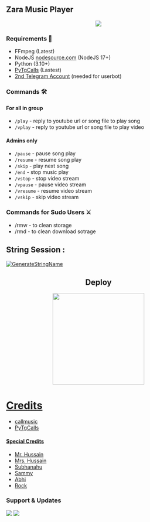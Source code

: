 <h2 align="centre">Zara Music Player</h2>

<p align="center">
  <img src="https://te.legra.ph/file/d358a8a006dafbe59e8b0.jpg">
</p>

<h3>Requirements 📝</h3>

- FFmpeg (Latest)
- NodeJS [nodesource.com](https://nodesource.com/) (NodeJS 17+)
- Python (3.10+)
- [PyTgCalls](https://github.com/pytgcalls/pytgcalls) (Lastest)
- [2nd Telegram Account](https://telegram.org/blog/themes-accounts#multiple-accounts) (needed for userbot)

### Commands 🛠
#### For all in group
- `/play` - reply to youtube url or song file to play song
- `/vplay` - reply to youtube url or song file to play video
#### Admins only
- `/pause` - pause song play
- `/resume` - resume song play
- `/skip` - play next song
- `/end` - stop music play
- `/vstop` - stop video stream
- `/vpause` - pause video stream
- `/vresume` - resume video stream
- `/vskip` - skip video stream

### Commands for Sudo Users ⚔️
- /rmw - to clean storage
- /rmd - to clean download sotrage

## String Session :
[![GenerateStringName](https://img.shields.io/badge/repl.it-generateStringName-white)](https://replit.com/@The-Death-Soul/Session-Generator#main.py)


<h2 align="center">
   Deploy
</h2>

<p align="center">
<a href="https://dashboard.heroku.com/new?template=https://github.com/The-Death-Soul/Zara-Music"><img src="https://img.shields.io/badge/Deploy%20To%20Heroku-blueviolet?style=for-the-badge&logo=heroku" width="250""/</a>  

# Credits
- callmusic 
- PyTgCalls

#### Special Credits
- [Mr. Hussain](http://t.me/The_Death_Soul)
- [Mrs. Hussain](http://t.me/The_Alive_Soul)
- [Subhanahu](https://t.me/Shubhanshutya)
- [Sammy](https://t.me/OpFriDay)
- [Abhi](https://t.me/VEXERA_MUSICS)
- [Rock](https://t.me/ROCKSTAR_XDD)

### Support & Updates 
<a href="https://t.me/Love_Dear_Comrades"><img src="https://img.shields.io/badge/Join-Group%20Support-red.svg?style=for-the-badge&logo=Telegram"></a> <a href="https://t.me/ZaraSupport"><img src="https://img.shields.io/badge/Join-Updates%20Channel-white.svg?style=for-the-badge&logo=Telegram"></a>
